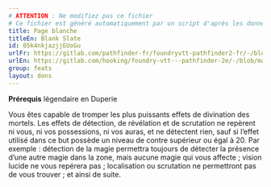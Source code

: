 ```yaml
---
# ATTENTION : Ne modifiez pas ce fichier
# Ce fichier est généré automatiquement par un script d'après les données du module Foundry VTT officiel et de sa traduction
title: Page blanche
titleEn: Blank Slate
id: 05k4nkjazjjEUoGu
urlFr: https://gitlab.com/pathfinder-fr/foundryvtt-pathfinder2-fr/-/blob/master/data/feats/05k4nkjazjjEUoGu.htm
urlEn: https://gitlab.com/hooking/foundry-vtt---pathfinder-2e/-/blob/master/packs/data/feats.db/blank-slate.json
group: feats
layout: dons
---
```

**Prérequis** légendaire en Duperie

Vous êtes capable de tromper les plus puissants effets de divination des mortels. Les effets de détection, de révélation et de scrutation ne repèrent ni vous, ni vos possessions, ni vos auras, et ne détectent rien, sauf si l’effet utilisé dans ce but possède un niveau de contre supérieur ou égal à 20. Par exemple : détection de la magie permettra toujours de détecter la présence d’une autre magie dans la zone, mais aucune magie qui vous affecte ; vision lucide ne vous repérera pas ; localisation ou scrutation ne permettront pas de vous trouver ; et ainsi de suite.


